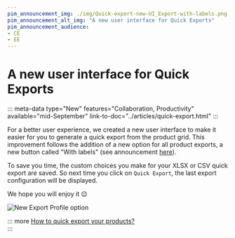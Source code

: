 ```yaml
---
pim_announcement_img: ./img/Quick-export-new-UI_Export-with-labels.png
pim_announcement_alt_img: "A new user interface for Quick Exports"
pim_announcement_audience:
- CE
- EE
---
```


# A new user interface for Quick Exports
::: meta-data type="New" features="Collaboration, Productivity" available="mid-September" link-to-doc="../articles/quick-export.html"
:::

For a better user experience, we created a new user interface to make it easier for you to generate a quick export from the product grid. This improvement follows the addition of a new option for all product exports, a new button called  "With labels" (see announcement [here](2020-09.html#export-flat-files-with-labels)).

To save you time, the custom choices you make for your XLSX or CSV quick export are saved. So next time you click on `Quick Export`, the last export configuration will be displayed.  

We hope you will enjoy it :wink:

![New Export Profile option](../img/Quick-export-new-UI_Export-with-labels.png)


::: more
[How to quick export your products?](../articles/quick-export.html)   
:::
